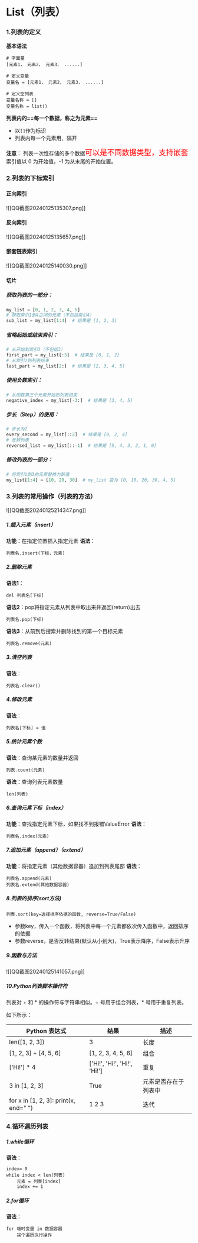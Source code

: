 # List（列表）
### 1.列表的定义
**基本语法**
```
# 字面量
[元素1， 元素2， 元素3， ......]

# 定义变量
变量名 = [元素1， 元素2， 元素3， ......]

# 定义空列表
变量名称 = []
变量名称 = list()
```

**列表内的==每一个数据，称之为元素==**
- 以`[]`作为标识
- 列表内每一个元素用`, `隔开

**注意**：
	列表一次性存储的多个数据<span style="color: red;font-size: 20;">可以是不同数据类型，支持嵌套</span>
	索引值以 0 为开始值，-1 为从末尾的开始位置。
### 2.列表的下标索引
#### **正向索引**
![[QQ截图20240125135307.png]]
#### **反向索引**
![[QQ截图20240125135657.png]]
#### **嵌套链表索引**
![[QQ截图20240125140030.png]]
#### **切片**
##### **获取列表的一部分**：
```python
my_list = [0, 1, 2, 3, 4, 5]
# 获取索引1到4之间的元素（不包括索引4）
sub_list = my_list[1:4]  # 结果是 [1, 2, 3]
```
    
##### **省略起始或结束索引**：
```python
# 从开始到索引3（不包括3）
first_part = my_list[:3]  # 结果是 [0, 1, 2]
# 从索引2到列表结束
last_part = my_list[2:]  # 结果是 [2, 3, 4, 5]
```
#####  **使用负数索引**：
```python
# 从倒数第三个元素开始到列表结束
negative_index = my_list[-3:]  # 结果是 [3, 4, 5]
```
##### **步长（Step）的使用**：
```python
# 步长为2
every_second = my_list[::2]  # 结果是 [0, 2, 4]
# 反转列表
reversed_list = my_list[::-1]  # 结果是 [5, 4, 3, 2, 1, 0]
```
##### **修改列表的一部分**：
```python
# 将索引1到3的元素替换为新值
my_list[1:4] = [10, 20, 30]  # my_list 变为 [0, 10, 20, 30, 4, 5]
```
### 3.列表的常用操作（列表的方法）
![[QQ截图20240125214347.png]]
##### 1.插入元素（insert）
**功能**：在指定位置插入指定元素
**语法**：
```
列表名.insert(下标，元素)
```
##### 2.删除元素
**语法1**：
```
del 列表名[下标]
```

**语法2**：pop将指定元素从列表中取出来并返回(return)出去
```
列表名.pop(下标)
```

**语法3**：从前到后搜索并删除找到的第一个目标元素
```
列表名.remove(元素)
```
##### 3.清空列表
**语法**：
```
列表名.clear()
```
##### 4.修改元素
**语法**：
```
列表名[下标] = 值
```
##### 5.统计元素个数
**语法**：查询某元素的数量并返回
```
列表.count(元素)
```

**语法**：查询列表元素数量
```
len(列表)
```
##### 6.查询元素下标（index）
**功能**：查找指定元素下标，如果找不到报错ValueError
**语法**：
```
列表名.index(元素)
```
##### 7.追加元素（append）（extend）
**功能**：将指定元素（其他数据容器）追加到列表尾部
**语法**：
```
列表名.append(元素)
列表名.extend(其他数据容器)
```
##### 8.列表的排序(sort方法)
```
列表.sort(key=选择排序依据的函数, reverse=True/False)
```
- 参数key，传入一个函数，将列表中每一个元素都依次传入函数中，返回排序的依据
- 参数reverse，是否反转结果(默认从小到大)，True表示降序，False表示升序
##### 9.函数与方法
![[QQ截图20240125141057.png]]

##### **10.Python列表脚本操作符**

列表对 + 和 * 的操作符与字符串相似。+ 号用于组合列表，* 号用于重复列表。

如下所示：

|Python 表达式|结果|描述|
|---|---|---|
|len([1, 2, 3])|3|长度|
|[1, 2, 3] + [4, 5, 6]|[1, 2, 3, 4, 5, 6]|组合|
|['Hi!'] * 4|['Hi!', 'Hi!', 'Hi!', 'Hi!']|重复|
|3 in [1, 2, 3]|True|元素是否存在于列表中|
|for x in [1, 2, 3]: print(x, end=" ")|1 2 3|迭代|


### 4.循环遍历列表
##### 1.while循环
**语法**：
```
index= 0
while index < len(列表)
    元素 = 列表[index]
    index += 1
```
##### 2.for循环
**语法**：
```
for 临时变量 in 数据容器
    挨个遍历执行操作
```

